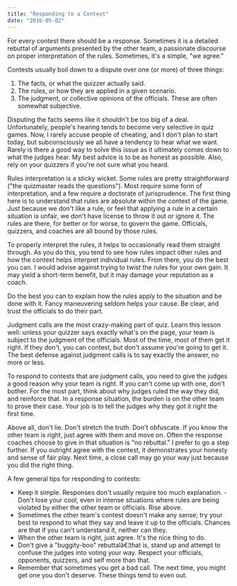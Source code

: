 ```yaml
---
title: "Responding to a Contest"
date: "2016-05-02"
---
```


For every contest there should be a response. Sometimes it is a detailed rebuttal of arguments presented by the other team, a passionate discourse on proper interpretation of the rules. Sometimes, it's a simple, "we agree."

Contests usually boil down to a dispute over one (or more) of three things:

1. The facts, or what the quizzer actually said.
2. The rules, or how they are applied in a given scenario.
3. The judgment, or collective opinions of the officials. These are often somewhat subjective.

Disputing the facts seems like it shouldn't be too big of a deal. Unfortunately, people's hearing tends to become very selective in quiz games. Now, I rarely accuse people of cheating, and I don't plan to start today, but subconsciously we all have a tendency to hear what we want. Rarely is there a good way to solve this issue as it ultimately comes down to what the judges hear. My best advice is to be as honest as possible. Also, rely on your quizzers if you're not sure what you heard.

Rules interpretation is a sticky wicket. Some rules are pretty straightforward ("the quizmaster reads the questions"). Most require some form of interpretation, and a few require a doctorate of jurisprudence. The first thing here is to understand that rules are absolute within the context of the game. Just because we don't like a rule, or feel that applying a rule in a certain situation is unfair, we don't have license to throw it out or ignore it. The rules are there, for better or for worse, to govern the game. Officials, quizzers, and coaches are all bound by those rules.

To properly interpret the rules, it helps to occasionally read them straight through. As you do this, you tend to see how rules impact other rules and how the context helps interpret individual rules. From there, you do the best you can. I would advise against trying to twist the rules for your own gain. It may yield a short-term benefit, but it may damage your reputation as a coach.

Do the best you can to explain how the rules apply to the situation and be done with it. Fancy maneuvering seldom helps your cause. Be clear, and trust the officials to do their part.

Judgment calls are the most crazy-making part of quiz. Learn this lesson well: unless your quizzer says exactly what's on the page, your team is subject to the judgment of the officials. Most of the time, most of them get it right. If they don't, you can contest, but don't assume you're going to get it. The best defense against judgment calls is to say exactly the answer, no more or less.

To respond to contests that are judgment calls, you need to give the judges a good reason why your team is right. If you can't come up with one, don't bother. For the most part, think about why judges ruled the way they did, and reinforce that. In a response situation, the burden is on the other team to prove their case. Your job is to tell the judges why they got it right the first time.

Above all, don't lie. Don't stretch the truth. Don't obfuscate. If you know the other team is right, just agree with them and move on. Often the response coaches choose to give in that situation is "no rebuttal." I prefer to go a step further. If you outright agree with the contest, it demonstrates your honesty and sense of fair play. Next time, a close call may go your way just because you did the right thing.

A few general tips for responding to contests:

- Keep it simple. Responses don't usually require too much explanation. -Don't lose your cool, even in intense situations where rules are being violated by either the other team or officials. Rise above.
- Sometimes the other team's contest doesn't make any sense; try your best to respond to what they say and leave it up to the officials. Chances are that if you can't understand it, neither can they.
- When the other team is right, just agree. It's the nice thing to do.
- Don't give a "buggity-boo" rebuttalâ€¦that is, stand up and attempt to confuse the judges into voting your way. Respect your officials, opponents, quizzers, and self more than that.
- Remember that sometimes you get a bad call. The next time, you might get one you don't deserve. These things tend to even out.
